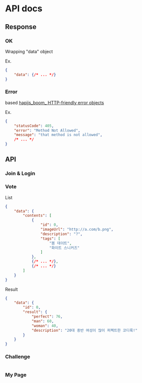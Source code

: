 # API docs

## Response

### OK

Wrapping "data" object

Ex.

```json
{
    "data": {/* ... */}
}
```

### Error

based [hapijs_boom_ HTTP-friendly error objects](https://github.com/hapijs/boom)

Ex.

```json
{
    "statusCode": 405,
    "error": "Method Not Allowed",
    "message": "that method is not allowed",
    /* ... */
}
```

## API

### Join & Login

### Vote

List

```json
{
    "data": {
        "contents": [
            {
                "id": 0,
                "imageUrl": "http://a.com/b.png",
                "description": "?",
                "tags": [
                    "봄 데이트",
                    "화이트 스니커즈"
                ]
            },
            {/* ... */},
            {/* ... */}
        ]
    }
}
```

Result

```json
{
    "data": {
        "id": 0,
        "result": {
            "perfect": 76,
            "man": 60,
            "woman": 40,
            "description": "20대 중반 여성이 많이 퍼펙트한 코디룩!"
        }
    }
}
```

### Challenge

```json
```

### My Page

```json
```
